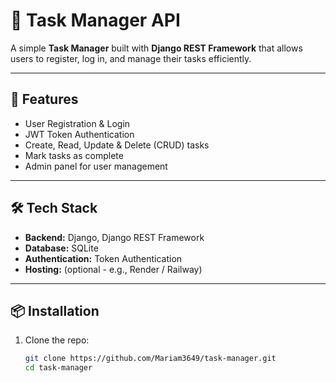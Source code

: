 # 📝 Task Manager API

A simple **Task Manager** built with **Django REST Framework** that allows users to register, log in, and manage their tasks efficiently.

---

## 🚀 Features
- User Registration & Login
- JWT Token Authentication
- Create, Read, Update & Delete (CRUD) tasks
- Mark tasks as complete
- Admin panel for user management

---

## 🛠️ Tech Stack
- **Backend:** Django, Django REST Framework
- **Database:** SQLite
- **Authentication:** Token Authentication
- **Hosting:** (optional - e.g., Render / Railway)

---

## 📦 Installation

1. Clone the repo:
   ```bash
   git clone https://github.com/Mariam3649/task-manager.git
   cd task-manager
